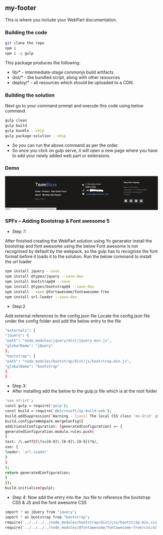 ## my-footer

This is where you include your WebPart documentation.

### Building the code

```bash
git clone the repo
npm i
npm i -g gulp
```

This package produces the following:

* lib/* - intermediate-stage commonjs build artifacts
* dist/* - the bundled script, along with other resources
* deploy/* - all resources which should be uploaded to a CDN.

### Building the solution

Next go to your command prompt and execute this code using below command.

```bash
gulp clean
gulp build
gulp bundle --ship
gulp package-solution --ship
```
* So you can run the above command as per the order. 
* So once you click on gulp serve, it will open a new page where you have to add your newly added web part or extensions.

### Demo 

![alt text](https://github.com/ANU197/SPFx-Application-Customizor---Footer-Code/blob/main/BlazeFooter.png?raw=true)

### SPFx – Adding Bootstrap & Font awesome 5

* Step :1


After finished creating the WebPart solution using Yo generator install the bootstrap and font awesome using the below
Font awesome is not recognised by default by the webpack, so the gulp has to recognise the font format before it loads it to the solution.
Run the below command to install the url loader

```bash
npm install jquery --save
npm install @types/jquery --save-dev
npm install bootstrap@4 --save
npm install @types/bootstrap@4 --save-dev
npm install --save @fortawesome/fontawesome-free
npm install url-loader --save-dev
```
* Step:2

Add external references to the config.json file
Locate the config.json file under the config folder and add the below entry to the file

```bash
"externals": {
"jquery": {
"path": "node_modules/jquery/dist/jquery.min.js",
"globalName": "jQuery"
},
"bootstrap": {
"path": "node_modules/bootstrap/dist/js/bootstrap.min.js",
"globalName": "bootstrap"
}
}
```
* Step 3:
* After installing add the below to the gulp.js file which is at the root folder

```bash
'use strict';
const gulp = require('gulp');
const build = require('@microsoft/sp-build-web');
build.addSuppression(`Warning - [sass] The local CSS class 'ms-Grid' is not camelCase and will not be type-safe.`);
build.configureWebpack.mergeConfig({
additionalConfiguration: (generatedConfiguration) => {
generatedConfiguration.module.rules.push(
{
test: /\.woff2(\?v=[0-9]\.[0-9]\.[0-9])?$/,
use: {
loader: 'url-loader'
}
}
);
return generatedConfiguration;
}
});
build.initialize(gulp);
```

* Step 4:
Now add the entry into the .tsx file to reference the bootstrap CSS & JS and the font awesome CSS

```bash
import * as jQuery from "jquery";
import * as bootstrap from "bootstrap";
require('../../../../node_modules/bootstrap/dist/css/bootstrap.min.css');
require('../../../../node_modules/@fontawesome/fontawesome-free/css/all.min.css');
```

